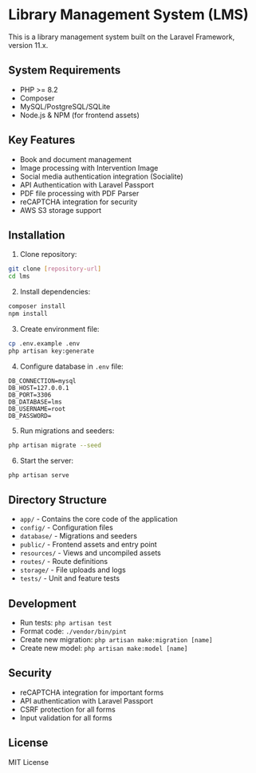 # Library Management System (LMS)

This is a library management system built on the Laravel Framework, version 11.x.

## System Requirements

- PHP >= 8.2
- Composer
- MySQL/PostgreSQL/SQLite
- Node.js & NPM (for frontend assets)

## Key Features

- Book and document management
- Image processing with Intervention Image
- Social media authentication integration (Socialite)
- API Authentication with Laravel Passport
- PDF file processing with PDF Parser
- reCAPTCHA integration for security
- AWS S3 storage support

## Installation

1. Clone repository:
```bash
git clone [repository-url]
cd lms
```

2. Install dependencies:
```bash
composer install
npm install
```

3. Create environment file:
```bash
cp .env.example .env
php artisan key:generate
```

4. Configure database in `.env` file:
```
DB_CONNECTION=mysql
DB_HOST=127.0.0.1
DB_PORT=3306
DB_DATABASE=lms
DB_USERNAME=root
DB_PASSWORD=
```

5. Run migrations and seeders:
```bash
php artisan migrate --seed
```

6. Start the server:
```bash
php artisan serve
```

## Directory Structure

- `app/` - Contains the core code of the application
- `config/` - Configuration files
- `database/` - Migrations and seeders
- `public/` - Frontend assets and entry point
- `resources/` - Views and uncompiled assets
- `routes/` - Route definitions
- `storage/` - File uploads and logs
- `tests/` - Unit and feature tests

## Development

- Run tests: `php artisan test`
- Format code: `./vendor/bin/pint`
- Create new migration: `php artisan make:migration [name]`
- Create new model: `php artisan make:model [name]`

## Security

- reCAPTCHA integration for important forms
- API authentication with Laravel Passport
- CSRF protection for all forms
- Input validation for all forms

## License

MIT License
